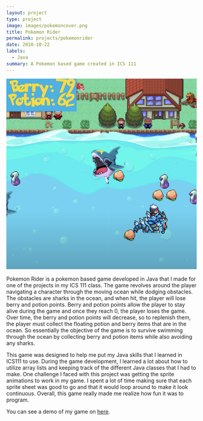 ```yaml
---
layout: project
type: project
image: images/pokemoncover.png
title: Pokemon Rider
permalink: projects/pokemonrider
date: 2018-10-22
labels:
  - Java
summary: A Pokemon based game created in ICS 111
---
```


<img class="ui medium right floated rounded image" src="/images/pokemonrider.png">

Pokemon Rider is a pokemon based game developed in Java that I made for one of the projects in my ICS 111 class. The game revolves around the player navigating a character through the moving ocean while dodging obstacles. The obstacles are sharks in the ocean, and when hit, the player will lose berry and potion points. Berry and potion points allow the player to stay alive during the game and once they reach 0, the player loses the game. Over time, the berry and potion points will decrease, so to replenish them, the player must collect the floating potion and berry items that are in the ocean. So essentially the objective of the game is to survive swimming through the ocean by collecting berry and potion items while also avoiding any sharks. 

This game was designed to help me put my Java skills that I learned in ICS111 to use. During the game development, I learned a lot about how to utilize array lists and keeping track of the different Java classes that I had to make. One challenge I faced with this project was getting the sprite animations to work in my game. I spent a lot of time making sure that each sprite sheet was good to go and that it would loop around to make it look continuous. Overall, this game really made me realize how fun it was to program. 


You can see a demo of my game on [here](https://www.youtube.com/watch?v=joBURz8LeIs&ab_channel=IreneMa).